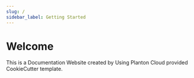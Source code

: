 ```yaml
---
slug: /
sidebar_label: Getting Started
---
```


# Welcome

This is a Documentation Website created by Using Planton Cloud provided CookieCutter template.
